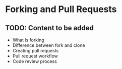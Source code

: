 # Forking and Pull Requests

## TODO: Content to be added

- What is forking
- Difference between fork and clone
- Creating pull requests
- Pull request workflow
- Code review process
